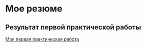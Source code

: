 # Мое резюме

## Результат первой практической работы

[Моя первая практическая работа]([https://eff.org](https://siddasha.github.io/resume/))


